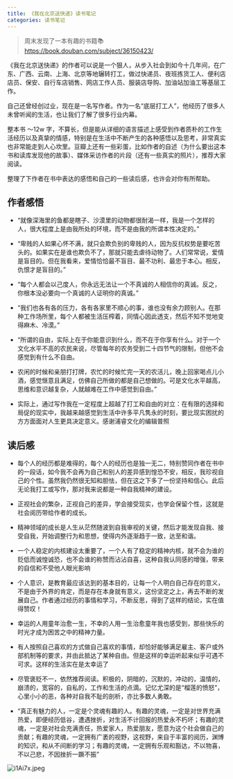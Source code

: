 ```yaml
---
title: 《我在北京送快递》读书笔记
categories: 读书笔记
---
```


> 周末发现了一本有趣的书籍📚  https://book.douban.com/subject/36150423/

《我在北京送快递》的作者可以说是一个狠人，从步入社会到如今十几年间，在广东、广西、云南、上海、北京等地辗转打工，做过快递员、夜班拣货工人、便利店店员、保安、自行车店销售、网店工作人员、服装店导购、加油站加油工等基层工作。

自己还曾经创过业，现在是一名写作者。作为一名“底层打工人”，他经历了很多人未曾听闻的生活，也让我们了解了很多行业内幕。

整本书 ～12w 字，不算长，但是能从详细的语言描述上感受到作者质朴的工作生活经历以及真挚的情感，特别是在生活中不断产生的各种感悟以及思考，非常真实也非常能走到人心坎里。豆瓣上还有一些彩蛋，比如作者的自述（为什么要出这本书和读库发现他的故事）、媒体采访作者的片段（还有一些真实的照片），推荐大家阅读。

整理了下作者在书中表达的感悟和自己的一些读后感，也许会对你有所帮助。

## 作者感悟

- “就像深海里的鱼都是瞎子、沙漠里的动物都很耐渴一样，我是一个怎样的人，很大程度上是由我所处的环境，而不是由我的所谓本性决定的。”

- “卑贱的人如果心怀不满，就只会欺负别的卑贱的人，因为反抗权势是要吃苦头的。如果实在是谁也欺负不了，那就只能去虐待动物了。人们常常说，爱情是盲目的。但在我看来，爱情恰恰最不盲目、最不功利、最忠于本心。相反，仇恨才是盲目的。”

- “每个人都会以己度人，你永远无法让一个不真诚的人相信你的真诚。反之，你根本没必要向一个真诚的人证明你的真诚。”

- “我们也各有各的压力，各有各家里不顺心的事，谁也没有余力顾别人。在那种工作场所里，每个人都被生活压榨着，同情心因此透支，然后不知不觉地变得麻木、冷漠。”

- “所谓的自由，实际上在于你能意识到什么，而不在于你享有什么。对于一个文化水平不高的农民来说，尽管每年的农务受到二十四节气的限制，但他不会感觉到有什么不自由。

- 农闲的时候和亲朋打打牌，农忙的时候忙完一天的农活儿，晚上回家喝点儿小酒，感觉惬意且满足，仿佛自己所做的都是自己想做的。可是文化水平越高，思维和意识越复杂，人就越难在工作中感觉到自由。”

- 实际上，通过写作我在一定程度上超越了打工和自由的对立：在有限的选择和局促的现实中，我越来越感觉到生活中许多平凡隽永的时刻，要比现实困扰的方方面面对人生更具决定意义。感谢浦睿文化的编辑普照


## 读后感 
- 每个人的经历都是难得的，每个人的经历也是独一无二，特别赞同作者在书中的一段话，如今我不会再为自己和别人的差异感到惶恐不安，相反，我珍视自己的个性。虽然我仍然很无知和胆怯，但在这之下多了一份坚持和信心。此后无论我打工或写作，那对我来说都是一种自我精神的建设。


- 正视社会的繁杂，正视自己的差异，学会接受现实，也学会保留个性，这就是社会阅历带给作者的成长。

- 精神领域的成长是人生从茫然随波到自我审视的关键，然后才能发现自我、接受自我，开始调整行为和思想，使得内外逐渐趋于一致，达至和谐。

- 一个人稳定的内核建设太重要了，一个人有了稳定的精神内核，就不会为谁的贬低而诚惶诚恐，也不会谁的称赞而沾沾自喜，这种自我认同感的增强，带来的自信和不受他人眼光影响

- 个人意识，是教育最应该达到的基本目的，让每一个人明白自己存在的意义，不是由于外界的肯定，而是存在本身就有意义，这份坚定之上，再去不断的发展自己。作者通过经历的事情和学习，不断反思，得到了这样的结论，实在值得赞叹！

- 幸运的人用童年治愈一生，不幸的人用一生治愈童年我也感受到，那些快乐的时光才成为困苦之中的精神力量。

- 有人按照自己喜欢的方式做自己喜欢的事情，却恰好能够满足雇主、客户或外部机制等的要求，并由此抵达了某种自由。但是这样的幸运听起来似乎可遇不可求。这样的生活实在是太幸运了

- 尽管褒贬不一，依然推荐阅读。积极的，阴暗的，沉默的，冲动的，温情的，崩溃的，宽容的，自私的，工作和生活的点滴。记忆尤深的是“榴莲的愤怒”，心里小小的恶，各种对自我不耻的剖析，亦比多数人勇敢。

- “真正有魅力的人，一定是个灵魂有趣的人。有趣的灵魂，一定是对世界充满热爱，即便经历低谷，遭遇挫折，对生活不计回报的热爱永不朽坏；有趣的灵魂，一定是对社会充满责任，热爱家人，热爱朋友，愿意为这个社会做自己的贡献；有趣的灵魂，一定拥有广袤的视野，这视野，来自于丰富的阅历，渊博的知识，和从不间断的学习；有趣的灵魂，一定拥有乐观和豁达，不以物喜，不以己悲，不因挫折一蹶不振”

![i1Ai7x.jpeg](https://i.328888.xyz/2023/05/07/i1Ai7x.jpeg)